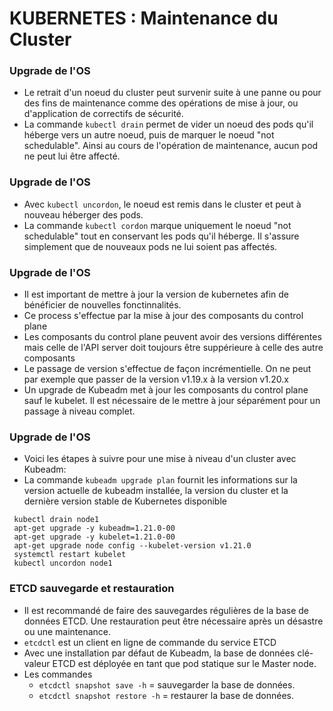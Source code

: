 # KUBERNETES : Maintenance du Cluster

### Upgrade de l'OS

- Le retrait d'un noeud du cluster peut survenir suite à une panne ou pour des fins de maintenance comme des opérations de mise à jour, ou d'application de correctifs de sécurité.
- La commande `kubectl drain` permet de vider un noeud des pods qu'il héberge vers un autre noeud, puis de marquer le noeud "not schedulable". Ainsi au cours de l'opération de maintenance, aucun pod ne peut lui être affecté.


### Upgrade de l'OS

- Avec `kubectl uncordon`, le noeud est remis dans le cluster et peut à nouveau héberger des pods.
- La commande `kubectl cordon` marque uniquement le noeud "not schedulable" tout en conservant les pods qu'il héberge. Il s'assure simplement que de nouveaux pods ne lui soient pas affectés.


### Upgrade de l'OS

- Il est important de mettre à jour la version de kubernetes afin de bénéficier de nouvelles fonctinnalités. 
- Ce process s'effectue par la mise à jour des composants du control plane
- Les composants du control plane peuvent avoir des versions différentes mais celle de l'API server doit toujours être suppérieure à celle des autre composants
- Le passage de version s'effectue de façon incrémentielle. On ne peut par exemple que passer de la version v1.19.x à la version v1.20.x
- Un upgrade de Kubeadm met à jour les composants du control plane sauf le kubelet. Il est nécessaire de le mettre à jour séparément pour un passage à niveau complet.


### Upgrade de l'OS

- Voici les étapes à suivre pour une mise à niveau d'un cluster avec Kubeadm: 
- La commande `kubeadm upgrade plan` fournit les informations sur la version actuelle de kubeadm installée, la version du cluster et la dernière version stable de Kubernetes disponible 
 
```console
 kubectl drain node1
 apt-get upgrade -y kubeadm=1.21.0-00
 apt-get upgrade -y kubelet=1.21.0-00
 apt-get upgrade node config --kubelet-version v1.21.0
 systemctl restart kubelet
 kubectl uncordon node1
```


### ETCD sauvegarde et restauration

- Il est recommandé de faire des sauvegardes régulières de la base de données ETCD. Une restauration peut être nécessaire après un désastre ou une maintenance.
- `etcdctl` est un client en ligne de commande du service ETCD
- Avec une installation par défaut de Kubeadm, la base de données clé-valeur ETCD est déployée en tant que pod statique sur le Master node.
- Les commandes 
    - `etcdctl snapshot save -h`      = sauvegarder la base de données.
    -  `etcdctl snapshot restore -h`  = restaurer la base de données.

